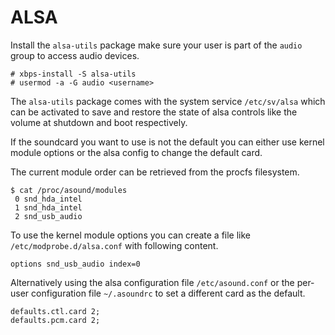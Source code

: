 # ALSA

Install the `alsa-utils` package make sure your user is part of the `audio` group to access audio devices.

```
# xbps-install -S alsa-utils
# usermod -a -G audio <username>
```

The `alsa-utils` package comes with the system service `/etc/sv/alsa` which can be activated to save and restore the state of alsa controls like the volume at shutdown and boot respectively.

If the soundcard you want to use is not the default you can either use kernel module options or the alsa config to change the default card.

The current module order can be retrieved from the procfs filesystem.

```
$ cat /proc/asound/modules
 0 snd_hda_intel
 1 snd_hda_intel
 2 snd_usb_audio
```

To use the kernel module options you can create a file like `/etc/modprobe.d/alsa.conf` with following content.

```
options snd_usb_audio index=0
```

Alternatively using the alsa configuration file `/etc/asound.conf` or the per-user configuration file `~/.asoundrc` to set a different card as the default.

```
defaults.ctl.card 2;
defaults.pcm.card 2;
```

